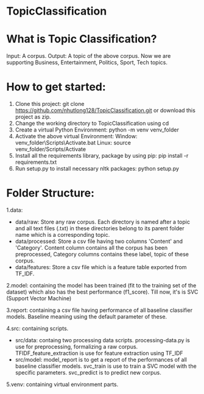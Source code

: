 # TopicClassification
# What is Topic Classification?
Input: A corpus.
Output: A topic of the above corpus. Now we are supporting Business, Entertainment, Politics, Sport, Tech topics.

# How to get started:
1. Clone this project: 
git clone https://github.com/nhutlong128/TopicClassification.git
or download this project as zip.
2. Change the working directory to TopicClassification using cd 
3. Create a virtual Python Environment: python -m venv venv_folder
4. Activate the above virtual Environment:
Window: venv_folder\Scripts\Activate.bat
Linux: source venv_folder/Scripts/Activate
5. Install all the requirements library, package by using pip: pip install -r requirements.txt
6. Run setup.py to install necessary nltk packages: python setup.py

# Folder Structure:
1.data:
 - data/raw: Store any raw corpus. Each directory is named after a topic and all text files (.txt) in these directories belong to its parent folder name which is a corresponding topic.
 - data/processed: Store a csv file having two columns 'Content' and 'Category'. Content column contains all the corpus has been preprocessed, Category columns contains these label, topic of these corpus.
 - data/features: Store a csv file which is a feature table exported from TF_IDF.

2.model: 
containing the model has been trained (fit to the training set of the dataset) which also has the best performance (f1_score). Till now, it's is SVC (Support Vector Machine)

3.report:
containing a csv file having performance of all baseline classifier models. Baseline meaning using the default parameter of these.

4.src: 
containing scripts.
- src/data: containg two processing data scripts. processing-data.py is use for preprocessing, formalizing a raw corpus. TFIDF_feature_extraction is use for feature extraction using TF_IDF
- src/model: model_report is to get a report of the performances of all baseline classifier models. svc_train is use to train a SVC model with the specific parameters. svc_predict is to predict new corpus.

5.venv: 
containing virtual environment parts.
  
